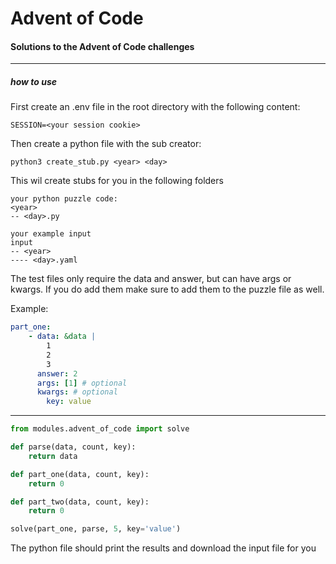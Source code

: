 # Advent of Code

#### Solutions to the Advent of Code challenges

---

##### how to use

First create an .env file in the root directory with the following content:

```
SESSION=<your session cookie>
```

Then create a python file with the sub creator:

```
python3 create_stub.py <year> <day>
```

This wil create stubs for you in the following folders

```
your python puzzle code:
<year>
-- <day>.py

your example input
input
-- <year>
---- <day>.yaml
```

The test files only require the data and answer, but can have args or kwargs. If you do add them make sure to add them to the puzzle file as well.

Example:

```yaml
part_one:
    - data: &data |
        1
        2
        3
      answer: 2
      args: [1] # optional
      kwargs: # optional
        key: value
```
---
```python
from modules.advent_of_code import solve

def parse(data, count, key):
    return data

def part_one(data, count, key):
    return 0

def part_two(data, count, key):
    return 0

solve(part_one, parse, 5, key='value')
```


The python file should print the results and download the input file for you